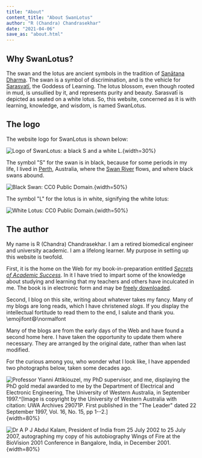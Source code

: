 ```yaml
---
title: "About"
content_title: "About SwanLotus"
author: "R (Chandra) Chandrasekhar"
date: "2021-04-06"
save_as: "about.html"
---
```


## Why SwanLotus?

The swan and the lotus are ancient symbols in the tradition of [Sanātana Dharma](https://www.britannica.com/topic/sanatana-dharma). The swan is a symbol of discrimination, and is the vehicle for [Sarasvatī](https://en.wikipedia.org/wiki/Saraswati), the Goddess of Learning. The lotus blossom, even though rooted in mud, is unsullied by it, and represents purity and beauty. Sarasvatī is depicted as seated on a white lotus. So, this website, concerned as it is with learning, knowledge, and wisdom, is named SwanLotus.

## The logo

The website logo for SwanLotus is shown below:

![Logo of SwanLotus: a black S and a white L.]({static}../images/swanlotus-open-graph-image.jpg){width=30%}

The symbol "S" for the swan is in black, because for some periods in my life, I lived in [Perth](https://en.wikipedia.org/wiki/Perth), Australia, where the [Swan River](https://en.wikipedia.org/wiki/Swan_River_(Western_Australia)) flows, and where black swans abound.

![[Black Swan](http://absfreepic.com/free-photos/download/the-black-swan-on-lake-2701x1800_84370.html): [CC0 Public Domain](https://creativecommons.org/publicdomain/zero/1.0/).]({static}images/black-swan.jpg){width=50%}

The symbol "L" for the lotus is in white, signifying the white lotus:

![[White Lotus](https://www.publicdomainpictures.net/pictures/270000/velka/white-lotus-flower-close-up.jpg): [CC0 Public Domain](https://creativecommons.org/publicdomain/zero/1.0/).]({static}images/white-lotus-flower-close-up.jpg){width=50%}

## The author

My name is R (Chandra) Chandrasekhar. I am a retired biomedical engineer and university academic. I am a lifelong learner. My purpose in setting up this website is twofold.

First, it is the home on the Web for my book-in-preparation entitled [_Secrets of Academic Success_](sas.html). In it I have tried to impart some of the knowledge about studying and learning that my teachers and others have inculcated in me. The book is in electronic form and may be [freely downloaded]({static}../sas-manuscript/SAS-partial.pdf).

Second, I blog on this site, writing about whatever takes my fancy. Many of my blogs are long reads, which I have christened _slogs_. If you display the intellectual fortitude to read them to the end, I salute and thank you. \emojifont:smile:\normalfont

Many of the blogs are from the early days of the Web and have found a second home here. I have taken the opportunity to update them where necessary. They are arranged by the original date, rather than when last modified.

For the curious among you, who wonder what I look like, I have appended two photographs below, taken some decades ago.

![Professor Yianni Attikiouzel, my PhD supervisor, and me, displaying the PhD gold medal awarded to me by the Department of Electrical and Electronic Engineering, The University of Western Australia, in September 1997.^[Image is copyright by the University of Western Australia with citation: UWA Archives 29071P. First published in the "The Leader"  dated 22 September 1997, Vol. 16, No. 15, pp 1--2.]]({static}images/yianni-attikiouzel-gold-medal.jpg){width=80%}

![[Dr A P J Abdul Kalam](https://en.wikipedia.org/wiki/A._P._J._Abdul_Kalam), President of India from 25 July 2002 to 25 July 2007, autographing my copy of his autobiography [_Wings of Fire_](https://www.amazon.in/Wings-Fire-Autobiography-Abdul-Kalam/dp/8173711461/) at the BioVision 2001 Conference in Bangalore, India, in December 2001.]({static}images/abdul-kalam-autograph.jpg){width=80%}
